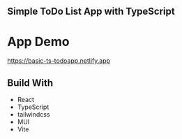 ## Simple ToDo List App with TypeScript

# App Demo

https://basic-ts-todoapp.netlify.app

## Build With

- React
- TypeScript
- tailwindcss
- MUI
- Vite
